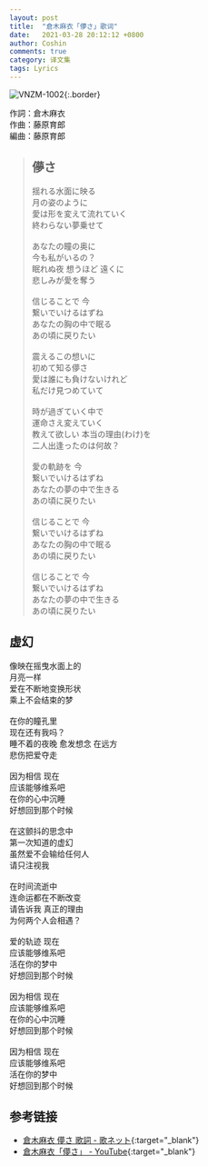 ```yaml
---
layout: post
title:  "倉木麻衣「儚さ」歌词"
date:   2021-03-28 20:12:12 +0800
author: Coshin
comments: true
category: 译文集
tags: Lyrics
---
```

![VNZM-1002](https://www.generasia.com/w/images/0/01/Mai_Kuraki_Symphonic_Collection_in_Moscow_Regular.jpg){:.border}

作詞：倉木麻衣<br>
作曲：藤原育郎<br>
編曲：藤原育郎

<blockquote class="original">
  <h2>儚さ</h2>
  <p>
    揺れる水面に映る<br>
    月の姿のように<br>
    愛は形を変えて流れていく<br>
    終わらない夢乗せて<br>
    <br>
    あなたの瞳の奥に<br>
    今も私がいるの？<br>
    眠れぬ夜 想うほど 遠くに<br>
    悲しみが愛を奪う<br>
    <br>
    信じることで 今<br>
    繋いでいけるはずね<br>
    あなたの胸の中で眠る<br>
    あの頃に戻りたい<br>
    <br>
    震えるこの想いに<br>
    初めて知る儚さ<br>
    愛は誰にも負けないけれど<br>
    私だけ見つめていて<br>
    <br>
    時が過ぎていく中で<br>
    運命さえ変えていく<br>
    教えて欲しい 本当の理由(わけ)を<br>
    二人出逢ったのは何故？<br>
    <br>
    愛の軌跡を 今<br>
    繋いでいけるはずね<br>
    あなたの夢の中で生きる<br>
    あの頃に戻りたい<br>
    <br>
    信じることで 今<br>
    繋いでいけるはずね<br>
    あなたの胸の中で眠る<br>
    あの頃に戻りたい<br>
    <br>
    信じることで 今<br>
    繋いでいけるはずね<br>
    あなたの夢の中で生きる<br>
    あの頃に戻りたい
  </p>
</blockquote>

<div class="translation">
  <h2>虚幻</h2>
  <p>
    像映在摇曳水面上的<br>
    月亮一样<br>
    爱在不断地变换形状<br>
    乘上不会结束的梦<br>
    <br>
    在你的瞳孔里<br>
    现在还有我吗？<br>
    睡不着的夜晚 愈发想念 在远方<br>
    悲伤把爱夺走<br>
    <br>
    因为相信 现在<br>
    应该能够维系吧<br>
    在你的心中沉睡<br>
    好想回到那个时候<br>
    <br>
    在这颤抖的思念中<br>
    第一次知道的虚幻<br>
    虽然爱不会输给任何人<br>
    请只注视我<br>
    <br>
    在时间流逝中<br>
    连命运都在不断改变<br>
    请告诉我 真正的理由<br>
    为何两个人会相遇？<br>
    <br>
    爱的轨迹 现在<br>
    应该能够维系吧<br>
    活在你的梦中<br>
    好想回到那个时候<br>
    <br>
    因为相信 现在<br>
    应该能够维系吧<br>
    在你的心中沉睡<br>
    好想回到那个时候<br>
    <br>
    因为相信 现在<br>
    应该能够维系吧<br>
    活在你的梦中<br>
    好想回到那个时候
  </p>
</div>

## 参考链接

* [倉木麻衣 儚さ 歌詞 - 歌ネット](https://www.uta-net.com/song/139668/){:target="_blank"}
* [倉木麻衣「儚さ」 - YouTube](https://youtu.be/Dc6JQ25wCK0){:target="_blank"}
